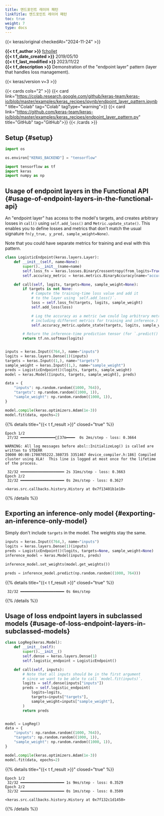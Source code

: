```yaml
---
title: 엔드포인트 레이어 패턴
linkTitle: 엔드포인트 레이어 패턴
toc: true
weight: 7
type: docs
---
```


{{< keras/original checkedAt="2024-11-24" >}}

**{{< t f_author >}}** [fchollet](https://twitter.com/fchollet)  
**{{< t f_date_created >}}** 2019/05/10  
**{{< t f_last_modified >}}** 2023/11/22  
**{{< t f_description >}}** Demonstration of the "endpoint layer" pattern (layer that handles loss management).

{{< keras/version v=3 >}}

{{< cards cols="2" >}}
{{< card link="https://colab.research.google.com/github/keras-team/keras-io/blob/master/examples/keras_recipes/ipynb/endpoint_layer_pattern.ipynb" title="Colab" tag="Colab" tagType="warning">}}
{{< card link="https://github.com/keras-team/keras-io/blob/master/examples/keras_recipes/endpoint_layer_pattern.py" title="GitHub" tag="GitHub">}}
{{< /cards >}}

## Setup {#setup}

```python
import os

os.environ["KERAS_BACKEND"] = "tensorflow"

import tensorflow as tf
import keras
import numpy as np
```

## Usage of endpoint layers in the Functional API {#usage-of-endpoint-layers-in-the-functional-api}

An "endpoint layer" has access to the model's targets, and creates arbitrary losses in `call()` using `self.add_loss()` and `Metric.update_state()`. This enables you to define losses and metrics that don't match the usual signature `fn(y_true, y_pred, sample_weight=None)`.

Note that you could have separate metrics for training and eval with this pattern.

```python
class LogisticEndpoint(keras.layers.Layer):
    def __init__(self, name=None):
        super().__init__(name=name)
        self.loss_fn = keras.losses.BinaryCrossentropy(from_logits=True)
        self.accuracy_metric = keras.metrics.BinaryAccuracy(name="accuracy")

    def call(self, logits, targets=None, sample_weight=None):
        if targets is not None:
            # Compute the training-time loss value and add it
            # to the layer using `self.add_loss()`.
            loss = self.loss_fn(targets, logits, sample_weight)
            self.add_loss(loss)

            # Log the accuracy as a metric (we could log arbitrary metrics,
            # including different metrics for training and inference.)
            self.accuracy_metric.update_state(targets, logits, sample_weight)

        # Return the inference-time prediction tensor (for `.predict()`).
        return tf.nn.softmax(logits)


inputs = keras.Input((764,), name="inputs")
logits = keras.layers.Dense(1)(inputs)
targets = keras.Input((1,), name="targets")
sample_weight = keras.Input((1,), name="sample_weight")
preds = LogisticEndpoint()(logits, targets, sample_weight)
model = keras.Model([inputs, targets, sample_weight], preds)

data = {
    "inputs": np.random.random((1000, 764)),
    "targets": np.random.random((1000, 1)),
    "sample_weight": np.random.random((1000, 1)),
}

model.compile(keras.optimizers.Adam(1e-3))
model.fit(data, epochs=2)
```

{{% details title="{{< t f_result >}}" closed="true" %}}

```plain
Epoch 1/2
 27/32 ━━━━━━━━━━━━━━━━[37m━━━━  0s 2ms/step - loss: 0.3664

WARNING: All log messages before absl::InitializeLog() is called are written to STDERR
I0000 00:00:1700705222.380735 3351467 device_compiler.h:186] Compiled cluster using XLA!  This line is logged at most once for the lifetime of the process.

 32/32 ━━━━━━━━━━━━━━━━━━━━ 2s 31ms/step - loss: 0.3663
Epoch 2/2
 32/32 ━━━━━━━━━━━━━━━━━━━━ 0s 2ms/step - loss: 0.3627

<keras.src.callbacks.history.History at 0x7f13401b1e10>
```

{{% /details %}}

## Exporting an inference-only model {#exporting-an-inference-only-model}

Simply don't include `targets` in the model. The weights stay the same.

```python
inputs = keras.Input((764,), name="inputs")
logits = keras.layers.Dense(1)(inputs)
preds = LogisticEndpoint()(logits, targets=None, sample_weight=None)
inference_model = keras.Model(inputs, preds)

inference_model.set_weights(model.get_weights())

preds = inference_model.predict(np.random.random((1000, 764)))
```

{{% details title="{{< t f_result >}}" closed="true" %}}

```plain
 32/32 ━━━━━━━━━━━━━━━━━━━━ 0s 6ms/step
```

{{% /details %}}

## Usage of loss endpoint layers in subclassed models {#usage-of-loss-endpoint-layers-in-subclassed-models}

```python
class LogReg(keras.Model):
    def __init__(self):
        super().__init__()
        self.dense = keras.layers.Dense(1)
        self.logistic_endpoint = LogisticEndpoint()

    def call(self, inputs):
        # Note that all inputs should be in the first argument
        # since we want to be able to call `model.fit(inputs)`.
        logits = self.dense(inputs["inputs"])
        preds = self.logistic_endpoint(
            logits=logits,
            targets=inputs["targets"],
            sample_weight=inputs["sample_weight"],
        )
        return preds


model = LogReg()
data = {
    "inputs": np.random.random((1000, 764)),
    "targets": np.random.random((1000, 1)),
    "sample_weight": np.random.random((1000, 1)),
}

model.compile(keras.optimizers.Adam(1e-3))
model.fit(data, epochs=2)
```

{{% details title="{{< t f_result >}}" closed="true" %}}

```plain
Epoch 1/2
 32/32 ━━━━━━━━━━━━━━━━━━━━ 1s 9ms/step - loss: 0.3529
Epoch 2/2
 32/32 ━━━━━━━━━━━━━━━━━━━━ 0s 1ms/step - loss: 0.3509

<keras.src.callbacks.history.History at 0x7f132c1d1450>
```

{{% /details %}}
